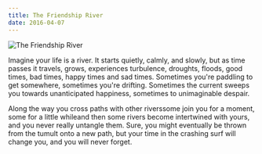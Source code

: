```yaml
---
title: The Friendship River
date: 2016-04-07
---
```


![The Friendship River](https://source.unsplash.com/Pll7AP6NFpY/1600x900)

Imagine your life is a river. It starts quietly, calmly, and slowly, but as time passes it travels, grows, experiences turbulence, droughts, floods, good times, bad times, happy times and sad times. Sometimes you're paddling to get somewhere, sometimes you're drifting. Sometimes the current sweeps you towards unanticipated happiness, sometimes to unimaginable despair.

Along the way you cross paths with other riverssome join you for a moment, some for a little whileand then some rivers become intertwined with yours, and you never really untangle them. Sure, you might eventually be thrown from the tumult onto a new path, but your time in the crashing surf will change you, and you will never forget.